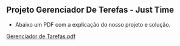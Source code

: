 
##  Projeto Gerenciador De Terefas -  Just Time

- Abaixo um PDF com a explicação do nosso projeto e solução.

[Gerenciador de Tarefas.pdf](https://github.com/ICEI-PUC-Minas-PMV-ADS/pmv-ads-2021-2-e1-proj-web-t8-organizador-de-tarefas/files/7664019/Gerenciador.de.Tarefas.pdf)



